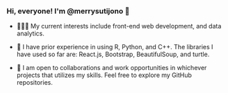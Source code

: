 ### Hi, everyone! I'm @merrysutijono 👋

- 👩🏻‍💻 My current interests include front-end web development, and data analytics. 

- 🍃 I have prior experience in using R, Python, and C++. The libraries I have used so far are: React.js, Bootstrap, BeautifulSoup, and turtle.

- 🌻 I am open to collaborations and work opportunities in whichever projects that utilizes my skills. Feel free to explore my GitHub repositories.
